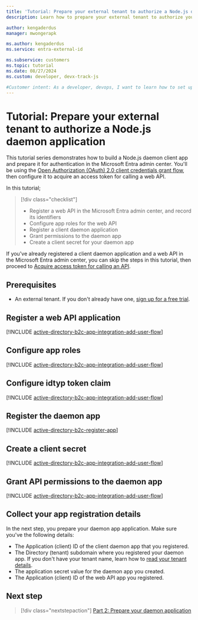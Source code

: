 ```yaml
---
title: 'Tutorial: Prepare your external tenant to authorize a Node.js daemon application'
description: Learn how to prepare your external tenant to authorize your Node.js daemon application

author: kengaderdus
manager: mwongerapk

ms.author: kengaderdus
ms.service: entra-external-id

ms.subservice: customers
ms.topic: tutorial
ms.date: 08/27/2024
ms.custom: developer, devx-track-js

#Customer intent: As a developer, devops, I want to learn how to set up my external tenant so that I can call a web API from my Node.js daemon application
---
```


# Tutorial: Prepare your external tenant to authorize a Node.js daemon application

This tutorial series demonstrates how to build a Node.js daemon client app and prepare it for authentication in the Microsoft Entra admin center. You'll be using the [Open Authorization (OAuth) 2.0 client credentials grant flow](~/identity-platform/v2-oauth2-client-creds-grant-flow.md), then configure it to acquire an access token for calling a web API.

In this tutorial;

> [!div class="checklist"]
> - Register a web API in the Microsoft Entra admin center, and record its identifiers
> - Configure app roles for the web API
> - Register a client daemon application
> - Grant permissions to the daemon app
> - Create a client secret for your daemon app

If you've already registered a client daemon application and a web API in the Microsoft Entra admin center, you can skip the steps in this tutorial, then proceed to [Acquire access token for calling an API](tutorial-daemon-node-call-api-build-app.md).

## Prerequisites

- An external tenant. If you don't already have one, <a href="https://aka.ms/ciam-free-trial?wt.mc_id=ciamcustomertenantfreetrial_linkclick_content_cnl" target="_blank">sign up for a free trial</a>.

## Register a web API application

[!INCLUDE [active-directory-b2c-app-integration-add-user-flow](./includes/register-app/register-api-app.md)]

## Configure app roles

[!INCLUDE [active-directory-b2c-app-integration-add-user-flow](./includes/register-app/add-app-role.md)]

## Configure idtyp token claim

[!INCLUDE [active-directory-b2c-app-integration-add-user-flow](./includes/register-app/add-optional-claims-access.md)]

## Register the daemon app

[!INCLUDE [active-directory-b2c-register-app](./includes/register-app/register-client-app-common.md)]

## Create a client secret

[!INCLUDE [active-directory-b2c-app-integration-add-user-flow](./includes/register-app/add-app-client-secret.md)]

## Grant API permissions to the daemon app

[!INCLUDE [active-directory-b2c-app-integration-add-user-flow](./includes/register-app/grant-api-permissions-app-permissions.md)]

## Collect your app registration details

In the next step, you prepare your daemon app application. Make sure you've the following details:

- The Application (client) ID of the client daemon app that you registered.
- The Directory (tenant) subdomain where you registered your daemon app. If you don't have your tenant name, learn how to [read your tenant details](how-to-create-external-tenant-portal.md#get-the-external-tenant-details).
- The application secret value for the daemon app you created.
- The Application (client) ID of the web API app you registered.

## Next step

> [!div class="nextstepaction"]
> [Part 2: Prepare your daemon application](tutorial-daemon-node-call-api-build-app.md)